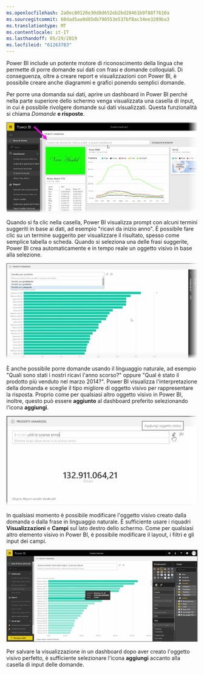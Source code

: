 ```yaml
---
ms.openlocfilehash: 2a0ec80120e30d8d652eb2bd28461b9f88f7610a
ms.sourcegitcommit: 60dad5aa0d85db790553e537bf8ac34ee3289ba3
ms.translationtype: MT
ms.contentlocale: it-IT
ms.lasthandoff: 05/29/2019
ms.locfileid: "61263783"
---
```

Power BI include un potente motore di riconoscimento della lingua che permette di porre domande sui dati con frasi e domande colloquiali. Di conseguenza, oltre a creare report e visualizzazioni con Power BI, è possibile creare anche diagrammi e grafici ponendo semplici domande.

Per porre una domanda sui dati, aprire un dashboard in Power BI perché nella parte superiore dello schermo venga visualizzata una casella di input, in cui è possibile rivolgere domande sui dati visualizzati. Questa funzionalità si chiama *Domande* **e risposte**.

![](media/4-3-asking-questions-natural-language/4-3_1.png)

Quando si fa clic nella casella, Power BI visualizza prompt con alcuni termini suggeriti in base ai dati, ad esempio "ricavi da inizio anno". È possibile fare clic su un termine suggerito per visualizzare il risultato, spesso come semplice tabella o scheda. Quando si seleziona una delle frasi suggerite, Power BI crea automaticamente e in tempo reale un oggetto visivo in base alla selezione.

![](media/4-3-asking-questions-natural-language/4-3_2.png)

È anche possibile porre domande usando il linguaggio naturale, ad esempio "Quali sono stati i nostri ricavi l'anno scorso?" oppure "Qual è stato il prodotto più venduto nel marzo 2014?". Power BI visualizza l'interpretazione della domanda e sceglie il tipo migliore di oggetto visivo per rappresentare la risposta. Proprio come per qualsiasi altro oggetto visivo in Power BI, inoltre, questo può essere **aggiunto** al dashboard preferito selezionando l'icona **aggiungi**.

![](media/4-3-asking-questions-natural-language/4-3_3.png)

In qualsiasi momento è possibile modificare l'oggetto visivo creato dalla domanda o dalla frase in linguaggio naturale. È sufficiente usare i riquadri **Visualizzazioni** e **Campi** sul lato destro dello schermo. Come per qualsiasi altro elemento visivo in Power BI, è possibile modificare il layout, i filtri e gli input dei campi.

![](media/4-3-asking-questions-natural-language/4-3_4.png)

Per salvare la visualizzazione in un dashboard dopo aver creato l'oggetto visivo perfetto, è sufficiente selezionare l'icona **aggiungi** accanto alla casella di input delle domande.

